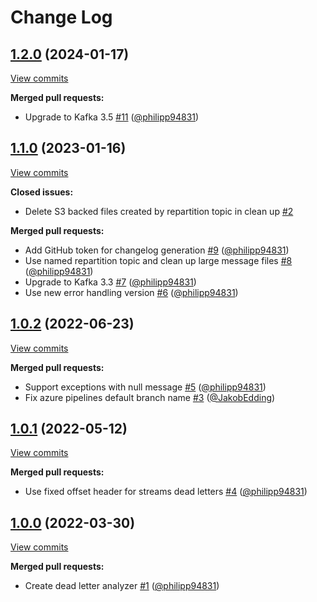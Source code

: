 # Change Log

## [1.2.0](https://github.com/bakdata/kafka-dead-letter-analyzer/tree/1.2.0) (2024-01-17)
[View commits](https://github.com/bakdata/kafka-dead-letter-analyzer/compare/1.1.0...1.2.0)

**Merged pull requests:**

- Upgrade to Kafka 3.5 [\#11](https://github.com/bakdata/kafka-dead-letter-analyzer/pull/11) ([@philipp94831](https://github.com/philipp94831))

## [1.1.0](https://github.com/bakdata/kafka-dead-letter-analyzer/tree/1.1.0) (2023-01-16)
[View commits](https://github.com/bakdata/kafka-dead-letter-analyzer/compare/1.0.2...1.1.0)

**Closed issues:**

- Delete S3 backed files created by repartition topic in clean up [\#2](https://github.com/bakdata/kafka-dead-letter-analyzer/issues/2)

**Merged pull requests:**

- Add GitHub token for changelog generation [\#9](https://github.com/bakdata/kafka-dead-letter-analyzer/pull/9) ([@philipp94831](https://github.com/philipp94831))
- Use named repartition topic and clean up large message files [\#8](https://github.com/bakdata/kafka-dead-letter-analyzer/pull/8) ([@philipp94831](https://github.com/philipp94831))
- Upgrade to Kafka 3.3 [\#7](https://github.com/bakdata/kafka-dead-letter-analyzer/pull/7) ([@philipp94831](https://github.com/philipp94831))
- Use new error handling version [\#6](https://github.com/bakdata/kafka-dead-letter-analyzer/pull/6) ([@philipp94831](https://github.com/philipp94831))

## [1.0.2](https://github.com/bakdata/kafka-dead-letter-analyzer/tree/1.0.2) (2022-06-23)
[View commits](https://github.com/bakdata/kafka-dead-letter-analyzer/compare/1.0.1...1.0.2)

**Merged pull requests:**

- Support exceptions with null message [\#5](https://github.com/bakdata/kafka-dead-letter-analyzer/pull/5) ([@philipp94831](https://github.com/philipp94831))
- Fix azure pipelines default branch name [\#3](https://github.com/bakdata/kafka-dead-letter-analyzer/pull/3) ([@JakobEdding](https://github.com/JakobEdding))

## [1.0.1](https://github.com/bakdata/kafka-dead-letter-analyzer/tree/1.0.1) (2022-05-12)
[View commits](https://github.com/bakdata/kafka-dead-letter-analyzer/compare/1.0.0...1.0.1)

**Merged pull requests:**

- Use fixed offset header for streams dead letters [\#4](https://github.com/bakdata/kafka-dead-letter-analyzer/pull/4) ([@philipp94831](https://github.com/philipp94831))

## [1.0.0](https://github.com/bakdata/kafka-dead-letter-analyzer/tree/1.0.0) (2022-03-30)
[View commits](https://github.com/bakdata/kafka-dead-letter-analyzer/compare/3e362162eb59bbdc17d393290790341151308d92...1.0.0)

**Merged pull requests:**

- Create dead letter analyzer [\#1](https://github.com/bakdata/kafka-dead-letter-analyzer/pull/1) ([@philipp94831](https://github.com/philipp94831))
